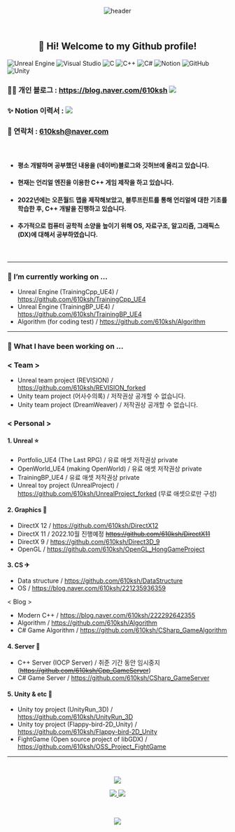 <div align=center>
  
![header](https://capsule-render.vercel.app/api?type=waving&color=gradient&customColorList=2,3,4,12,19,21,22,24,30&height=150&section=header&text=SungHoon&fontAlignY=30&fontSize=55)

</div>
<br>
<h2 align="center">👋 Hi! Welcome to my Github profile!</h2>

![Unreal Engine](https://img.shields.io/badge/unrealengine-%23313131.svg?style=for-the-badge&logo=unrealengine&logoColor=white)
![Visual Studio](https://img.shields.io/badge/Visual%20Studio-5C2D91.svg?style=for-the-badge&logo=visual-studio&logoColor=white)
![C](https://img.shields.io/badge/c-%2300599C.svg?style=for-the-badge&logo=c&logoColor=white)
![C++](https://img.shields.io/badge/c++-%2300599C.svg?style=for-the-badge&logo=c%2B%2B&logoColor=white)
![C#](https://img.shields.io/badge/c%23-%23239120.svg?style=for-the-badge&logo=c-sharp&logoColor=white)
![Notion](https://img.shields.io/badge/Notion-%23000000.svg?style=for-the-badge&logo=notion&logoColor=white)
![GitHub](https://img.shields.io/badge/github-%23121011.svg?style=for-the-badge&logo=github&logoColor=white)
![Unity](https://img.shields.io/badge/unity-%23000000.svg?style=for-the-badge&logo=unity&logoColor=white)

### 👨‍💻 개인 블로그 : https://blog.naver.com/610ksh [<img src="https://img.shields.io/badge/Blog-03C75A?style=flat-square&logo=Naver&logoColor=white"/>](https://blog.naver.com/610ksh)

### ✨ Notion 이력서 : [<img src = "https://img.shields.io/badge/Notion-%23000000.svg?style=for-the-badge&logo=notion&logoColor=white"/>](https://610ksh.notion.site/b3892b3ffab2458cba3040950e2e5c85)
### 💬 연락처 : 610ksh@naver.com
<!--
### ✨ 프로그래머스 이력서 : https://career.programmers.co.kr/pr/148571_1856
-->

　 

- #### 평소 개발하며 공부했던 내용을 (네이버)블로그와 깃허브에 올리고 있습니다.
- #### 현재는 언리얼 엔진을 이용한 C++ 게임 제작을 하고 있습니다.
- #### 2022년에는 오픈월드 맵을 제작해보았고, 블루프린트를 통해 언리얼에 대한 기초를 학습한 후, C++ 개발을 진행하고 있습니다.
- #### 추가적으로 컴퓨터 공학적 소양을 높이기 위해 OS, 자료구조, 알고리즘, 그래픽스(DX)에 대해서 공부하였습니다.

　

<!--
- #### 2021. 12월부터 어떤걸 공부해오고 있는지 전체적으로 보고 싶다면 🤔 : https://github.com/610ksh/StudyBoard
(Asset 저작권상 private 변경)
-->

---
### 🌱 I’m currently working on ...
- Unreal Engine (TrainingCpp_UE4) / https://github.com/610ksh/TrainingCpp_UE4
- Unreal Engine (TrainingBP_UE4) / https://github.com/610ksh/TrainingBP_UE4
- Algorithm (for coding test) / https://github.com/610ksh/Algorithm

---
### 🔭 What I have been working on ...
### < Team >
- Unreal team project (REVISION) / https://github.com/610ksh/REVISION_forked
- Unity team project (어사수의록) / 저작권상 공개할 수 없습니다.
- Unity team project (DreamWeaver) / 저작권상 공개할 수 없습니다.

### < Personal >
#### 1. Unreal ⭐
- Portfolio_UE4 (The Last RPG) / 유료 애셋 저작권상 private
- OpenWorld_UE4 (making OpenWorld) / 유료 애셋 저작권상 private
- TrainingBP_UE4 / 유료 애셋 저작권상 private
- Unreal toy project (UnrealProject) / https://github.com/610ksh/UnrealProject_forked (무료 애셋으로만 구성)

#### 2. Graphics 🚗
- DirectX 12 / https://github.com/610ksh/DirectX12
- DirectX 11 / 2022.10월 진행예정 ~~https://github.com/610ksh/DirectX11~~
- DirectX 9 / https://github.com/610ksh/Direct3D_9
- OpenGL / https://github.com/610ksh/OpenGL_HongGameProject

#### 3. CS ✈
- Data structure / https://github.com/610ksh/DataStructure
- OS / https://blog.naver.com/610ksh/221235936359

< Blog >
- Modern C++ / https://blog.naver.com/610ksh/222292642355
- Algorithm / https://github.com/610ksh/Algorithm
- C# Game Algorithm / https://github.com/610ksh/CSharp_GameAlgorithm

#### 4. Server 🍒
- C++ Server (IOCP Server) / 취준 기간 동안 임시중지 (~~https://github.com/610ksh/Cpp_GameServer~~)
- C# Game Server / https://github.com/610ksh/CSharp_GameServer

#### 5. Unity & etc 🌴
- Unity toy project (UnityRun_3D) / https://github.com/610ksh/UnityRun_3D
- Unity toy project (Flappy-bird-2D_Unity) / https://github.com/610ksh/Flappy-bird-2D_Unity
- FightGame (Open source project of libGDX) / https://github.com/610ksh/OSS_Project_FightGame

---
  

<br>
<p align="center">
<a href="https://opgc.me/#/users/610ksh" target="_blank"><img src="https://api.opgc.me/githubs/users/610ksh/tag/?theme=basic" /></a>
</p>
<p align="center">
  <a href="https://solved.ac/profile/610ksh">
  <img src="http://mazassumnida.wtf/api/v2/generate_badge?boj=610ksh">
  </a>
    <a href="https://solved.ac/profile/610ksh">
  <img src="http://mazandi.herokuapp.com/api?handle=610ksh&theme=warm"/>
   </a>
</p>

<br>
<p align="center">
  <img src="https://hits.seeyoufarm.com/api/count/incr/badge.svg?url=https%3A%2F%2Fgithub.com%2F610ksh&count_bg=%2379C83D&title_bg=%23555555&icon=&icon_color=%23E7E7E7&title=hits&edge_flat=false)"/>
</p>

<!--
<br>
<h2 align="center">📍 Cards-Github 📍</h2>
<p align="center">
    <a href="https://github.com/610ksh">
        <img src="https://github-readme-stats.vercel.app/api?username=610ksh&theme=radical"/>
    </a>
    <a href="https://github.com/610ksh">
        <img src="https://github-readme-stats.vercel.app/api/top-langs/?username=610ksh&layout=compact&theme=radical"/>
    </a>
   <a href="https://github.com/610ksh">
        <img src="https://github-readme-solvedac.hyp3rflow.vercel.app/api/?handle=610ksh"/>
</p>

<br>
<p align="center">
  <img src="https://hits.seeyoufarm.com/api/count/incr/badge.svg?url=https%3A%2F%2Fgithub.com%2F610ksh&count_bg=%2379C83D&title_bg=%23555555&icon=&icon_color=%23E7E7E7&title=hits&edge_flat=false)"/>
</p>


-->





<!--

![610ksh's solved.ac stats](https://github-readme-solvedac.hyp3rflow.vercel.app/api/?handle=610ksh)

**610ksh/610ksh** is a ✨ _special_ ✨ repository because its `README.md` (this file) appears on your GitHub profile.

<img align='right' src="https://github-readme-stats.vercel.app/api?username=610ksh" height="165">

Here are some ideas to get you started:

- 🔭 I’m currently working on ...
- 🌱 I’m currently learning ...
- 👯 I’m looking to collaborate on ...
- 🤔 I’m looking for help with ...
- 💬 Ask me about ...
- 📫 How to reach me: ...
- 😄 Pronouns: ...
- ⚡ Fun fact: ...
-->
